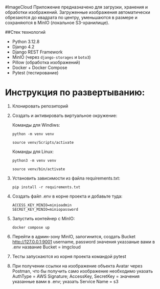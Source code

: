#ImageCloud
Приложение предназначено для загрузки, хранения и обработки изображений.
Загруженные изображения автоматически обрезаются до квадрата по центру, уменьшаются в размере и сохраняются в MinIO (локальное S3-хранилище).

##Стек технологий

- Python 3.12.8
- Django 4.2
- Django REST Framework
- MinIO (через `django-storages` и `boto3`)
- Pillow (обработка изображений)
- Docker + Docker Compose
- Pytest (тестирование)

# Инструкция по развертыванию:
1. Клонировать репозиторий
2. Создать и активировать виртуальное окружение:

   Команды для Windiws:
   ```
   python -m venv venv
   ```
   ```
   source venv/Scripts/activate
   ```
   Команды для Linux:
   ```
   python3 -m venv venv
   ```
   ```
   source venv/bin/activate
   ```
4. Установить зависимости из файла requirements.txt:
   ```
   pip install -r requirements.txt
   ```
5. Создать файл .env в корне проекта и добавьте туда:
   ```
   ACCESS_KEY_MINIO=minioadmin
   SECRET_KEY_MINIO=miniopassword
   ```
6. Запустить контейнер с MinIO:
    ```
    docker compose up
    ```
7. Перейти в админ-зону MinIO, залогинится, создать Bucket
    http://127.0.0.1:9001
    username, password значения указзаные вами в .env
    название Bucket = imgcloud
8. Тесты запускаются из корня проекта командой pytest
9. При получении ссылки на изображение объекта Avatar через Postman, что бы получить само изображение необходимо указать AuthType = AWS Signature; AccessKey, SecretKey = значения указанные вами в .env; указать Service Name = s3